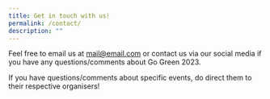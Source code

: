 ```yaml
---
title: Get in touch with us!
permalink: /contact/
description: ""
---
```

Feel free to email us at [mail@email.com](mailto:mail@email.com) or contact us via our social media if you have any questions/comments about Go Green 2023.
	
If you have questions/comments about specific events, do direct them to their respective organisers!